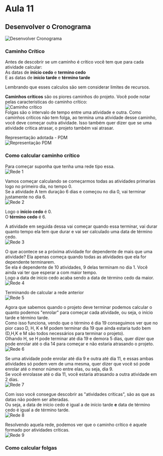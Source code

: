 # Aula 11

## Desenvolver o Cronograma
![Desenvolver Cronograma](desenvolverCronograma.PNG)

### Caminho Crítico
Antes de descobrir se um caminho é crítico você tem que para cada atividade calcular:  
As datas de **início cedo** e **termino cedo**  
E as datas de **início tarde** e **término tarde**  

Lembrando que esses calculos são sem considerar limites de recursos.

**Caminhos críticos** são os piores caminhos do projeto. Você pode notar pelas caracteristicas do caminho crítico:  
![Caminho crítico](caminhocritico.PNG)  
Folgas são o intervalo de tempo entre uma atividade e outra. Como caminhos críticos não tem folga, ao termina uma atividade desse caminho, você deve começar outra atividade. Isso também quer dizer que se uma atividade crítica atrasar, o projeto também vai atrasar.  

Representação adotada - PDM  
![Representação PDM](representacao.PNG)

### Como calcular caminho crítico
Para começar suponha que tenha uma rede tipo essa.  
![Rede 1](rede1.PNG)  

Vamos começar calculando se começarmos todas as atividades primarias logo no primeiro dia, no tempo 0.  
Se a atividade A tem duração 6 dias e começou no dia 0, vai terminar justamente no dia 6.  
![Rede 2](rede2.PNG)  

Logo o **início cedo** é 0.  
O **término cedo** é 6.  

A atividade em seguida dessa vai começar quando essa terminar, vai durar quanto tempo ela tem que durar e vai ser calculado uma data de término cedo.  
![Rede 3](rede3.PNG)  

O que acontece se a próxima atividade for dependente de mais que uma atividade? Ela apenas começa quando todas as atividades que ela for dependente terminarem.  
Se ela é dependente de 10 atividades, 9 delas terminam no dia 1. Você ainda vai ter que esperar a com maior tempo.  
Logo a data de início cedo acaba sendo a data de término cedo da maior.  
![Rede 4](rede4.PNG)  

Terminando de calcular a rede anterior  
![Rede 5](rede5.PNG)  

Agora que sabemos quando o projeto deve terminar podemos calcular o quanto podemos "enrolar" para começar cada atividade, ou seja, o início tarde e término tarde.  
Como isso funciona, vendo que o término é dia 19 conseguimos ver que no pior caso D, H, K e M podem terminar dia 19 que ainda estaria tudo bem (D,H,K e M são todos necessários para terminar o projeto).  
Olhando H, se H pode terminar até dia 19 e demora 5 dias, quer dizer que pode enrolar até o dia 14 para começar e não estaria atrasando o projeto.  
![Rede 6](rede6.PNG)  

Se uma atividade pode enrolar até dia 9 e outra até dia 11, e essas ambas atividades só podem vem de uma mesma, quer dizer que você só pode enrolar até o menor número entre elas, ou seja, dia 9.  
Se você enrolasse até o dia 11, você estaria atrasando a outra atividade em 2 dias.  
![Rede 7](rede7.PNG)  

Com isso você consegue descobrir as "atividades críticas", são as que as datas não podem ser alteradas.  
Ou seja, a data de início cedo é igual a de início tarde **e** data de término cedo é igual a de término tarde.  
![Rede 8](rede8.PNG)  

Resolvendo aquela rede, podemos ver que o caminho crítico é aquele formado por atividades críticas.  
![Rede 9](rede9.PNG)  

### Como calcular folgas

